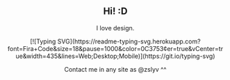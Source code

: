 <h2 align="center">Hi! :D</h2>

<p align="center">I love design.</p>

<div align="center">
  [![Typing SVG](https://readme-typing-svg.herokuapp.com?font=Fira+Code&size=18&pause=1000&color=0C3753&center=true&vCenter=true&width=435&lines=Web;Desktop;Mobile)](https://git.io/typing-svg)
</div>

<p align="center">Contact me in any site as @zslyv ^^</p>

